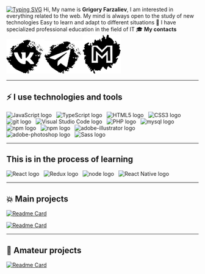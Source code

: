 [![Typing SVG](https://readme-typing-svg.herokuapp.com?color=C70000&size=30&width=450&height=60&lines=Hello+buddy+%F0%9F%91%8B;+Glad+to+welcome+%E2%9C%8C%EF%B8%8F)](https://git.io/typing-svg)
Hi, My name is **Grigory Farzaliev**, I am interested in everything related to the web. My mind is always open to the study of new technologies Easy to learn and adapt to different situations :muscle: 
I have specialized professional education in the field of IT 🎓
**My contacts**
&nbsp;
<a href="https://vk.com/gfarzaliev"><img width="100px" src="img/vk.svg"/></a><a href="https://vk.com/gfarzaliev"><img width="100px" src="img/telegram.svg"/></a><a href="https://vk.com/gfarzaliev"><img width="100px" src="img/gmail.svg"/></a>
***
## ⚡ I use technologies and tools 
<img src="https://img.shields.io/badge/JavaScript-282C34?logo=javascript&logoColor=F7DF1E" alt="JavaScript logo" title="JavaScript" height="30" />
&nbsp;
<img src="https://img.shields.io/badge/TypeScript-282C34?logo=typescript&logoColor=3178C6" alt="TypeScript logo" title="TypeScript" height="30" />
&nbsp;
<img src="https://img.shields.io/badge/HTML5-282C34?logo=html5&logoColor=E34F26" alt="HTML5 logo" title="HTML5" height="30" />
&nbsp;
<img src="https://img.shields.io/badge/CSS3-282C34?logo=css3&logoColor=1572B6" alt="CSS3 logo" title="CSS3" height="30" />
&nbsp;
<img src="https://img.shields.io/badge/git-282C34?logo=git&logoColor=F05032" alt="git logo" title="git" height="30" />
&nbsp;
<img src="https://img.shields.io/badge/VS%20Code-282C34?logo=visual-studio-code&logoColor=007ACC" alt="Visual Studio Code logo" title="Visual Studio Code" height="30" />
&nbsp;
<img src="https://img.shields.io/badge/PHP-282C34?logo=PHP&logoColor=007ACC" alt="PHP logo" title="PHP" height="30" />
&nbsp;
<img src="https://img.shields.io/badge/mysql-282C34?logo=mysql&logoColor=007ACC" alt="mysql logo" title="mysql" height="30" />
&nbsp;
<img src="https://img.shields.io/badge/npm-282C34?logo=npm&logoColor=007ACC" alt="npm logo" title="npm" height="30" />
&nbsp;
<img src="https://img.shields.io/badge/figma-282C34?logo=figma&logoColor=red" alt="npm logo" title="figma" height="30" />
&nbsp;
<img src="https://img.shields.io/badge/Adobe illustrator-282C34?logo=adobe-illustrator&logoColor=yellow" alt="adobe-illustrator logo" title="figma" height="30" />
&nbsp;
<img src="https://img.shields.io/badge/Adobe Photoshop-282C34?logo=adobe-photoshop&logoColor=blue" alt="adobe-photoshop logo" title="adobe-photoshop" height="30" />
&nbsp;
<img src="https://img.shields.io/badge/Sass-282C34?logo=sass&logoColor=red" alt="Sass logo" title="Sass" height="30" />

***
## This is in the process of learning
<img src="https://img.shields.io/badge/React-282C34?logo=react&logoColor=61DAFB" alt="React logo" title="React.js / React Native" height="30" />
&nbsp;
<img src="https://img.shields.io/badge/Redux-282C34?logo=redux&logoColor=764ABC" alt="Redux logo" title="Redux" height="30" />
&nbsp;
<img src="https://img.shields.io/badge/NodeJS-282C34?logo=node&logoColor=blue" alt="node logo" title="node" height="30" />
&nbsp;
<img src="https://img.shields.io/badge/React Native-282C34?logo=react-native&logoColor=blue" alt="React Native logo" title="React Native" height="30" />

***
## 💥 Main projects
[![Readme Card](https://github-readme-stats.vercel.app/api/pin/?username=grigory-f&repo=chat)](https://github.com/grigory-f/chat)

[![Readme Card](https://github-readme-stats.vercel.app/api/pin/?username=grigory-f&repo=Psyhologies-Ivanova-Navay)](https://github.com/grigory-f/chat)

***

## :baby: Amateur projects
[![Readme Card](https://github-readme-stats.vercel.app/api/pin/?username=grigory-f&repo=ProjectsPracticsJS)](https://github.com/grigory-f/chat)





